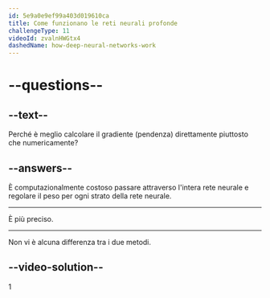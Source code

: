 ```yaml
---
id: 5e9a0e9ef99a403d019610ca
title: Come funzionano le reti neurali profonde
challengeType: 11
videoId: zvalnHWGtx4
dashedName: how-deep-neural-networks-work
---
```


# --questions--

## --text--

Perché è meglio calcolare il gradiente (pendenza) direttamente piuttosto che numericamente?

## --answers--

È computazionalmente costoso passare attraverso l'intera rete neurale e regolare il peso per ogni strato della rete neurale.

---

È più preciso.

---

Non vi è alcuna differenza tra i due metodi.

## --video-solution--

1

